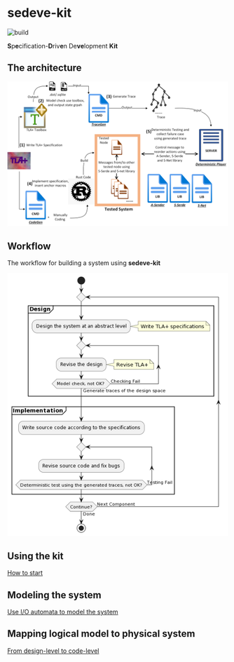 # sedeve-kit

![build](https://github.com/scuptio/sedeve-kit/actions/workflows/build.yaml/badge.svg)

**S**p**e**cification-**D**riv**e**n De**ve**lopment **Kit**

## The architecture

![architecture](doc/architecture.png)

## Workflow

The workflow for building a system using **sedeve-kit**

![workflow](doc/workflow.png)

## Using the kit

[How to start](doc/how_to_start.md)

## Modeling the system

[Use I/O automata to model the system](doc/model_the_system.md)

## Mapping logical model to physical system
[From design-level to code-level](doc/from_design_to_code.md)





